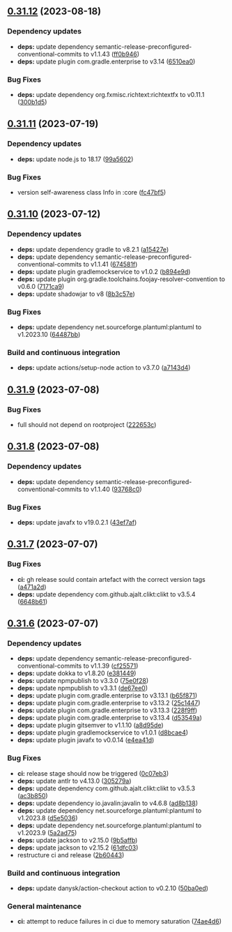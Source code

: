 ## [0.31.12](https://github.com/tuProlog/2p-kt/compare/0.31.11...0.31.12) (2023-08-18)


### Dependency updates

* **deps:** update dependency semantic-release-preconfigured-conventional-commits to v1.1.43 ([ff0b946](https://github.com/tuProlog/2p-kt/commit/ff0b9462f4d78b868b4c37e144a693409aca8a80))
* **deps:** update plugin com.gradle.enterprise to v3.14 ([6510ea0](https://github.com/tuProlog/2p-kt/commit/6510ea0414985b708dd492ee240727f2e261176c))


### Bug Fixes

* **deps:** update dependency org.fxmisc.richtext:richtextfx to v0.11.1 ([300b1d5](https://github.com/tuProlog/2p-kt/commit/300b1d5419415a298e5a7a9e90626458a84d7252))

## [0.31.11](https://github.com/tuProlog/2p-kt/compare/0.31.10...0.31.11) (2023-07-19)


### Dependency updates

* **deps:** update node.js to 18.17 ([99a5602](https://github.com/tuProlog/2p-kt/commit/99a560231154b3e9513d83ca11a8bdc8ff149427))


### Bug Fixes

* version self-awareness class Info in :core ([fc47bf5](https://github.com/tuProlog/2p-kt/commit/fc47bf585a830e05db744d4b6ff4feb01476563f))

## [0.31.10](https://github.com/tuProlog/2p-kt/compare/0.31.9...0.31.10) (2023-07-12)


### Dependency updates

* **deps:** update dependency gradle to v8.2.1 ([a15427e](https://github.com/tuProlog/2p-kt/commit/a15427e8c43e0be5855e47b1a61ce756320b2f7b))
* **deps:** update dependency semantic-release-preconfigured-conventional-commits to v1.1.41 ([674581f](https://github.com/tuProlog/2p-kt/commit/674581febc68856dd667f04e4a73701cfc19010f))
* **deps:** update plugin gradlemockservice to v1.0.2 ([b894e9d](https://github.com/tuProlog/2p-kt/commit/b894e9d3fa94910bbd43aff17fa6505c7293f511))
* **deps:** update plugin org.gradle.toolchains.foojay-resolver-convention to v0.6.0 ([7171ca9](https://github.com/tuProlog/2p-kt/commit/7171ca9b31ca88493744b5fca8e848f4d029f2de))
* **deps:** update shadowjar to v8 ([8b3c57e](https://github.com/tuProlog/2p-kt/commit/8b3c57ead3b0b01edd0d83e1db5649457f55f398))


### Bug Fixes

* **deps:** update dependency net.sourceforge.plantuml:plantuml to v1.2023.10 ([64487bb](https://github.com/tuProlog/2p-kt/commit/64487bb9f3fa638b70094eb01a710d9cd2ba24b8))


### Build and continuous integration

* **deps:** update actions/setup-node action to v3.7.0 ([a7143d4](https://github.com/tuProlog/2p-kt/commit/a7143d4c09a0fffa56ca643248f7c88ec1bbea59))

## [0.31.9](https://github.com/tuProlog/2p-kt/compare/0.31.8...0.31.9) (2023-07-08)


### Bug Fixes

* full should not depend on rootproject ([222653c](https://github.com/tuProlog/2p-kt/commit/222653c1e8850d22d7746f235f8ffde78a4143b2))

## [0.31.8](https://github.com/tuProlog/2p-kt/compare/0.31.7...0.31.8) (2023-07-08)


### Dependency updates

* **deps:** update dependency semantic-release-preconfigured-conventional-commits to v1.1.40 ([93768c0](https://github.com/tuProlog/2p-kt/commit/93768c028cd0a0995ba190ac7f448ae63e5d9e44))


### Bug Fixes

* **deps:** update javafx to v19.0.2.1 ([43ef7af](https://github.com/tuProlog/2p-kt/commit/43ef7afee135b01a639809c48ed40276302bda56))

## [0.31.7](https://github.com/tuProlog/2p-kt/compare/0.31.6...0.31.7) (2023-07-07)


### Bug Fixes

* **ci:** gh release sould contain artefact with the correct version tags ([a471a2d](https://github.com/tuProlog/2p-kt/commit/a471a2d068201cda1a150c258b1f7eb975455fb7))
* **deps:** update dependency com.github.ajalt.clikt:clikt to v3.5.4 ([6648b61](https://github.com/tuProlog/2p-kt/commit/6648b6199605c5ca018205bbbb3eb1f1dbe2d071))

## [0.31.6](https://github.com/tuProlog/2p-kt/compare/0.31.5...0.31.6) (2023-07-07)


### Dependency updates

* **deps:** update dependency semantic-release-preconfigured-conventional-commits to v1.1.39 ([cf25571](https://github.com/tuProlog/2p-kt/commit/cf25571f7c853fd8bcf12a112369e5bd0ec0ce8a))
* **deps:** update dokka to v1.8.20 ([e381449](https://github.com/tuProlog/2p-kt/commit/e3814493e0351c29afadc086c0024aecc9db3cef))
* **deps:** update npmpublish to v3.3.0 ([75e0f28](https://github.com/tuProlog/2p-kt/commit/75e0f28ea6173f9e4c7647dd0950436335f4550b))
* **deps:** update npmpublish to v3.3.1 ([de67ee0](https://github.com/tuProlog/2p-kt/commit/de67ee0a045bfce52a05bdd7505dd335633a4e7c))
* **deps:** update plugin com.gradle.enterprise to v3.13.1 ([b65f871](https://github.com/tuProlog/2p-kt/commit/b65f8712eaa3895ce78d82220e4f13fd07e45723))
* **deps:** update plugin com.gradle.enterprise to v3.13.2 ([25c1447](https://github.com/tuProlog/2p-kt/commit/25c1447610624427ea30686a30d1dad1ac042369))
* **deps:** update plugin com.gradle.enterprise to v3.13.3 ([228f9ff](https://github.com/tuProlog/2p-kt/commit/228f9ffc5d1c65c8b7c24fff4dadc9d86408ebaa))
* **deps:** update plugin com.gradle.enterprise to v3.13.4 ([d53549a](https://github.com/tuProlog/2p-kt/commit/d53549ad722e246c149c2b2d8b68e04bb6371f16))
* **deps:** update plugin gitsemver to v1.1.10 ([a8d95de](https://github.com/tuProlog/2p-kt/commit/a8d95de96eacce82bb663be13b6c4f71102d0ec6))
* **deps:** update plugin gradlemockservice to v1.0.1 ([d8bcae4](https://github.com/tuProlog/2p-kt/commit/d8bcae44c5449b27c286d07140ab890ae63d52a5))
* **deps:** update plugin javafx to v0.0.14 ([e4ea41d](https://github.com/tuProlog/2p-kt/commit/e4ea41d1bd6b6ab6a9fa9f3aa11ef6ef3220aa9f))


### Bug Fixes

* **ci:** release stage should now be triggered ([0c07eb3](https://github.com/tuProlog/2p-kt/commit/0c07eb3504b3f2c0d4d27a0de32192de26d2781b))
* **deps:** update antlr to v4.13.0 ([305279a](https://github.com/tuProlog/2p-kt/commit/305279a87e232473a081d2600912873c1a15c6c3))
* **deps:** update dependency com.github.ajalt.clikt:clikt to v3.5.3 ([ac3b850](https://github.com/tuProlog/2p-kt/commit/ac3b850fa53771a577260d0bc052cca9253dbe42))
* **deps:** update dependency io.javalin:javalin to v4.6.8 ([ad8b138](https://github.com/tuProlog/2p-kt/commit/ad8b138a870653576086d909cb4e80d652e672f7))
* **deps:** update dependency net.sourceforge.plantuml:plantuml to v1.2023.8 ([d5e5036](https://github.com/tuProlog/2p-kt/commit/d5e5036cc60336c53ef2f040adf0bfc7065a3d79))
* **deps:** update dependency net.sourceforge.plantuml:plantuml to v1.2023.9 ([5a2ad75](https://github.com/tuProlog/2p-kt/commit/5a2ad759311f61f1aa8a3f638bc481444dba6055))
* **deps:** update jackson to v2.15.0 ([9b5affb](https://github.com/tuProlog/2p-kt/commit/9b5affb9529b7795508e097bb9959e5309d9e7fe))
* **deps:** update jackson to v2.15.2 ([61dfc03](https://github.com/tuProlog/2p-kt/commit/61dfc03a873ca9a26825b5504d9579dfa6894bcd))
* restructure ci and release ([2b60443](https://github.com/tuProlog/2p-kt/commit/2b604439b9d7580591dc82463792aa2539a9b6e2))


### Build and continuous integration

* **deps:** update danysk/action-checkout action to v0.2.10 ([50ba0ed](https://github.com/tuProlog/2p-kt/commit/50ba0ed48a85c5237968e71a47c9b79b8f7153f6))


### General maintenance

* **ci:** attempt to reduce failures in ci due to memory saturation ([74ae4d6](https://github.com/tuProlog/2p-kt/commit/74ae4d64db7b7e33b6facc24ec5c30102a308d7c))

